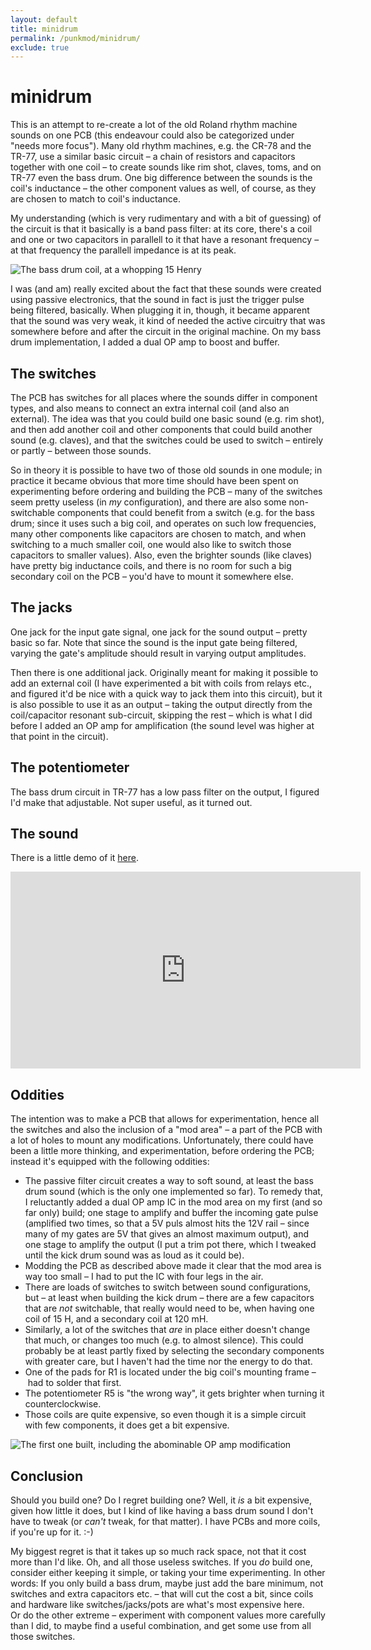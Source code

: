 ```yaml
---
layout: default
title: minidrum
permalink: /punkmod/minidrum/
exclude: true
---
```


# minidrum

This is an attempt to re-create a lot of the old Roland rhythm machine sounds on one PCB (this endeavour could also be categorized under "needs more focus"). Many old rhythm machines, e.g. the CR-78 and the TR-77, use a similar basic circuit – a chain of resistors and capacitors together with one coil – to create sounds like rim shot, claves, toms, and on TR-77 even the bass drum. One big difference between the sounds is the coil's inductance – the other component values as well, of course, as they are chosen to match to coil's inductance. 

My understanding (which is very rudimentary and with a bit of guessing) of the circuit is that it basically is a band pass filter: at its core, there's a coil and one or two capacitors in parallell to it that have a resonant frequency – at that frequency the parallell impedance is at its peak.

<img src="/electronicsoundmachines/_pages/punkmod/minidrum_bd_coil.jpg" alt="The bass drum coil, at a whopping 15 Henry" width="whatever" height="whatever">


I was (and am) really excited about the fact that these sounds were created using passive electronics, that the sound in fact is just the trigger pulse being filtered, basically. When plugging it in, though, it became apparent that the sound was very weak, it kind of needed the active circuitry that was somewhere before and after the circuit in the original machine. On my bass drum implementation, I added a dual OP amp to boost and buffer.

## The switches
The PCB has switches for all places where the sounds differ in component types, and also means to connect an extra internal coil (and also an external). The idea was that you could build one basic sound (e.g. rim shot), and then add another coil and other components that could build another sound (e.g. claves), and that the switches could be used to switch – entirely or partly – between those sounds. 

So in theory it is possible to have two of those old sounds in one module; in practice it became obvious that more time should have been spent on experimenting before ordering and building the PCB – many of the switches seem pretty useless (in _my_ configuration), and there are also some non-switchable components that could benefit from a switch (e.g. for the bass drum; since it uses such a big coil, and operates on such low frequencies, many other components like capacitors are chosen to match, and when switching to a much smaller coil, one would also like to switch those capacitors to smaller values). Also, even the brighter sounds (like claves) have pretty big inductance coils, and there is no room for such a big secondary coil on the PCB – you'd have to mount it somewhere else.

## The jacks
One jack for the input gate signal, one jack for the sound output – pretty basic so far. Note that since the sound is the input gate being filtered, varying the gate's amplitude should result in varying output amplitudes. 

Then there is one additional jack. Originally meant for making it possible to add an external coil (I have experimented a bit with coils from relays etc., and figured it'd be nice with a quick way to jack them into this circuit), but it is also possible to use it as an output – taking the output directly from the coil/capacitor resonant sub-circuit, skipping the rest – which is what I did before I added an OP amp for amplification (the sound level was higher at that point in the circuit).

## The potentiometer
The bass drum circuit in TR-77 has a low pass filter on the output, I figured I'd make that adjustable. Not super useful, as it turned out.

## The sound
There is a little demo of it [here](https://youtu.be/YITYSVAJOyo).

<iframe width="560" height="315" src="https://www.youtube.com/embed/YITYSVAJOyo" frameborder="0" allow="accelerometer; autoplay; encrypted-media; gyroscope; picture-in-picture" allowfullscreen></iframe>
<br>

## Oddities
The intention was to make a PCB that allows for experimentation, hence all the switches and also the inclusion of a "mod area" – a part of the PCB with a lot of holes to mount any modifications. Unfortunately, there could have been a little more thinking, and experimentation, before ordering the PCB; instead it's equipped with the following oddities:

- The passive filter circuit creates a way to soft sound, at least the bass drum sound (which is the only one implemented so far). To remedy that, I reluctantly added a dual OP amp IC in the mod area on my first (and so far only) build; one stage to amplify and buffer the incoming gate pulse (amplified two times, so that a 5V puls almost hits the 12V rail – since many of my gates are 5V that gives an almost maximum output), and one stage to amplify the output (I put a trim pot there, which I tweaked until the kick drum sound was as loud as it could be).
- Modding the PCB as described above made it clear that the mod area is way too small – I had to put the IC with four legs in the air.
- There are loads of switches to switch between sound configurations, but – at least when building the kick drum – there are a few capacitors that are _not_ switchable, that really would need to be, when having one coil of 15 H, and a secondary coil at 120 mH. 
- Similarly, a lot of the switches that _are_ in place either doesn't change that much, or changes too much (e.g. to almost silence). This could probably be at least partly fixed by selecting the secondary components with greater care, but I haven't had the time nor the energy to do that.
- One of the pads for R1 is located under the big coil's mounting frame – had to solder that first. 
- The potentiometer R5 is "the wrong way", it gets brighter when turning it counterclockwise. 
- Those coils are quite expensive, so even though it is a simple circuit with few components, it does get a bit expensive.

<img src="/electronicsoundmachines/_pages/punkmod/minidrum_frankenstein_mod.jpg" alt="The first one built, including the abominable OP amp modification" width="whatever" height="whatever">

## Conclusion
Should you build one? Do I regret building one?
Well, it _is_ a bit expensive, given how little it does, but I kind of like having a bass drum sound I don't have to tweak (or _can't_ tweak, for that matter). I have PCBs and more coils, if you're up for it. :-) 

My biggest regret is that it takes up so much rack space, not that it cost more than I'd like. Oh, and all those useless switches.
If you _do_ build one, consider either keeping it simple, or taking your time experimenting. In other words: If you only build a bass drum, maybe just add the bare minimum, not switches and extra capacitors etc. – that will cut the cost a bit, since coils and hardware like switches/jacks/pots are what's most expensive here. Or do the other extreme – experiment with component values more carefully than I did, to maybe find a useful combination, and get some use from all those switches.
